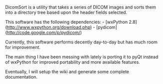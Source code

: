 DicomSort is a utility that takes a series of DICOM images and sorts them into
a directory tree based upon the header fields selected.

This software has the following dependencies:
    - [wxPython 2.8] (http://www.wxpython.org/download.php)
    - [pydicom] (http://code.google.com/p/pydicom/) 

Currently, this software performs decently day-to-day but has much room for
improvement.

The main thing I have been messing with lately is porting it to pyQt instead
of wxPython for improved portability and more available features.

Eventually, I will setup the wiki and generate some complete documentation.
